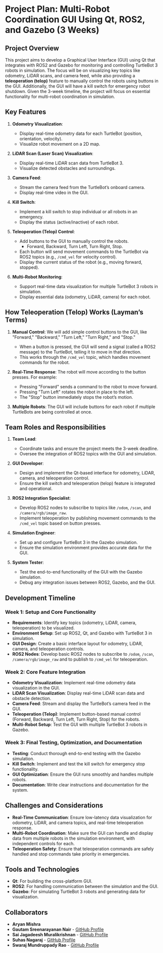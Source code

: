 # Project Plan: Multi-Robot Coordination GUI Using Qt, ROS2, and Gazebo (3 Weeks)

## Project Overview
This project aims to develop a Graphical User Interface (GUI) using Qt that integrates with ROS2 and Gazebo for monitoring and controlling TurtleBot 3 robots in simulation. The focus will be on visualizing key topics like odometry, LiDAR scans, and camera feed, while also providing a **teleoperation (telop)** feature to manually control the robots using buttons in the GUI. Additionally, the GUI will have a kill switch for emergency robot shutdown. Given the 3-week timeline, the project will focus on essential functionality for multi-robot coordination in simulation.

## Key Features
1. **Odometry Visualization**:
   - Display real-time odometry data for each TurtleBot (position, orientation, velocity).
   - Visualize robot movement on a 2D map.

2. **LiDAR Scan (Laser Scan) Visualization**:
   - Display real-time LiDAR scan data from TurtleBot 3.
   - Visualize detected obstacles and surroundings.

3. **Camera Feed**:
   - Stream the camera feed from the TurtleBot’s onboard camera.
   - Display real-time video in the GUI.

4. **Kill Switch**:
   - Implement a kill switch to stop individual or all robots in an emergency.
   - Display the status (active/inactive) of each robot.

5. **Teleoperation (Telop) Control**:
   - Add buttons to the GUI to manually control the robots.
     - Forward, Backward, Turn Left, Turn Right, Stop.
   - Each button will send movement commands to the TurtleBot via ROS2 topics (e.g., `/cmd_vel` for velocity control).
   - Display the current status of the robot (e.g., moving forward, stopped).

6. **Multi-Robot Monitoring**:
   - Support real-time data visualization for multiple TurtleBot 3 robots in simulation.
   - Display essential data (odometry, LiDAR, camera) for each robot.

## How Teleoperation (Telop) Works (Layman’s Terms)

1. **Manual Control**: We will add simple control buttons to the GUI, like "Forward," "Backward," "Turn Left," "Turn Right," and "Stop." 
   - When a button is pressed, the GUI will send a signal (called a ROS2 message) to the TurtleBot, telling it to move in that direction.
   - This works through the `/cmd_vel` topic, which handles movement commands for the robot.

2. **Real-Time Response**: The robot will move according to the button presses. For example:
   - Pressing "Forward" sends a command to the robot to move forward.
   - Pressing "Turn Left" rotates the robot in place to the left.
   - The "Stop" button immediately stops the robot’s motion.
   
3. **Multiple Robots**: The GUI will include buttons for each robot if multiple TurtleBots are being controlled at once.

## Team Roles and Responsibilities
1. **Team Lead**:
   - Coordinate tasks and ensure the project meets the 3-week deadline.
   - Oversee the integration of ROS2 topics with the GUI and simulation.

2. **GUI Developer**:
   - Design and implement the Qt-based interface for odometry, LiDAR, camera, and teleoperation control.
   - Ensure the kill switch and teleoperation (telop) feature is integrated and operational.

3. **ROS2 Integration Specialist**:
   - Develop ROS2 nodes to subscribe to topics like `/odom`, `/scan`, and `/camera/rgb/image_raw`.
   - Implement teleoperation by publishing movement commands to the `/cmd_vel` topic based on button presses.

4. **Simulation Engineer**:
   - Set up and configure TurtleBot 3 in the Gazebo simulation.
   - Ensure the simulation environment provides accurate data for the GUI.

5. **System Tester**:
   - Test the end-to-end functionality of the GUI with the Gazebo simulation.
   - Debug any integration issues between ROS2, Gazebo, and the GUI.

## Development Timeline

### Week 1: Setup and Core Functionality
- **Requirements**: Identify key topics (odometry, LiDAR, camera, teleoperation) to be visualized.
- **Environment Setup**: Set up ROS2, Qt, and Gazebo with TurtleBot 3 in simulation.
- **GUI Design**: Create a basic interface layout for odometry, LiDAR, camera, and teleoperation controls.
- **ROS2 Nodes**: Develop basic ROS2 nodes to subscribe to `/odom`, `/scan`, `/camera/rgb/image_raw` and to publish to `/cmd_vel` for teleoperation.

### Week 2: Core Feature Integration
- **Odometry Visualization**: Implement real-time odometry data visualization in the GUI.
- **LiDAR Scan Visualization**: Display real-time LiDAR scan data and obstacle detection.
- **Camera Feed**: Stream and display the TurtleBot’s camera feed in the GUI.
- **Teleoperation (Telop)**: Implement button-based manual control (Forward, Backward, Turn Left, Turn Right, Stop) for the robots.
- **Multi-Robot Setup**: Test the GUI with multiple TurtleBot 3 robots in Gazebo.

### Week 3: Final Testing, Optimization, and Documentation
- **Testing**: Conduct thorough end-to-end testing with the Gazebo simulation.
- **Kill Switch**: Implement and test the kill switch for emergency stop functionality.
- **GUI Optimization**: Ensure the GUI runs smoothly and handles multiple robots.
- **Documentation**: Write clear instructions and documentation for the system.

## Challenges and Considerations
- **Real-Time Communication**: Ensure low-latency data visualization for odometry, LiDAR, and camera topics, and real-time teleoperation response.
- **Multi-Robot Coordination**: Make sure the GUI can handle and display data from multiple robots in the simulation environment, with independent controls for each.
- **Teleoperation Safety**: Ensure that teleoperation commands are safely handled and stop commands take priority in emergencies.

## Tools and Technologies
- **Qt**: For building the cross-platform GUI.
- **ROS2**: For handling communication between the simulation and the GUI.
- **Gazebo**: For simulating TurtleBot 3 robots and generating data for visualization.

## Collaborators

- **Aryan Mishra**  
- **Gautam Sreenarayanan Nair** - [GitHub Profile](https://github.com/gautamsrn)  
- **Sai Jagadeesh Muralikrishnan** - [GitHub Profile](https://github.com/cravotics)  
- **Suhas Nagaraj** - [GitHub Profile](https://github.com/suhasnagaraj99)  
- **Swaraj Mundruppady Rao** - [GitHub Profile](https://github.com/SwarajMundruppadyRao)  

